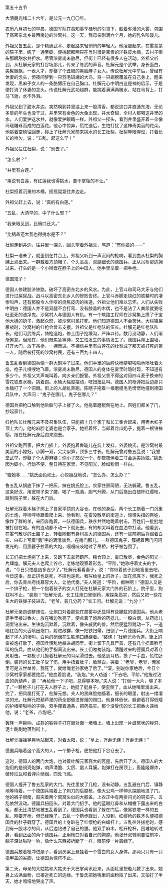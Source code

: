 第五十五节

大清朝光绪二十六年，是公元一九〇〇年。

农历八月初七的早晨，德国军队在县知事季桂玢的引领下，趁着弥漫的大雾，包围了高密东北乡最西南边的沙窝村。这一天，我母亲刚满六个月，她的乳名叫璇儿。

外祖父鲁五乱，是个精通武术、走起路来轻悄悄的年轻人。他凌晨起来，在雾蒙蒙的院子里，练了一通拳脚，便挑起那两只在当时很是宝贵的洋铁皮水桶，去村子南头那眼甜水井担水。尽管浓雾尚未散尽，但街上已经有很多人在活动。外祖父听到，从杜解元家的打谷场那儿，传来了练武的声音。杜解元是个武举，身长面白，美髯飘飘，一表人才，却娶了个丑陋的黑脸麻子女人。传说杜解元中举后，曾经有休妻的念头，但夜间梦到一只羽毛斑斓的大鸟，将一只翅膀覆盖在自己身上，醒来发现，黑麻子女人的一条胳膊压在自己胸口。杜解元心中明白这是神的启示，于是便打消了休妻的念头。传说杜解元武功超群，能挑着满满两桶水，站在马背上，打马飞驰，水不外溅。

外祖父到了甜水井边，突然嗅到井里溢上来一股清香。都说这口井直通东海，无论多旱的年头也没干过，井里常有金色的大鱼出现。井水奇甜，全村人都喝这井里的水。人们爱护这水井，就像爱护眼睛一样。外祖父一探头，看到井里盛开着一朵像玛瑙雕琢而成的白莲花。他心中惊异，慌忙退后，生怕打扰了这神奇美丽的花朵。他挑着空桶往回走，碰上了杜解元家前来挑水的长工杜梨。杜梨睡眼惺忪，打着长长的哈欠，说：“五乱，起这么早！”

外祖父拦住杜梨，说：“别去了。”

“怎么啦？”

“井里有白莲。”

“甭说有白莲，有红莲我也得挑水，要不掌柜的不让。”

杜梨担着沉重的木桶，摇摇晃晃往井边走。

外祖父赶上去，说：“真的有白莲。”

“五乱，大清早的，中了什么邪？”

“我亲眼见到，比碗口还大。”

“比锅盖还大我也得挑水是不？”

杜梨走到井边，往井里一探头，回头望着外祖父，骂道：“有你娘的——”

杜梨一语未了，就歪倒在井台上。外祖父听到一声沉闷的枪响，看到血从杜梨的胸脯上涌出来。一群戴着方顶帽子、个头高高、双腿细长的德国兵，正从吊桥那边拥过来。打头的是一个小辫盘在脖子上的中国人，他手里举着一把手枪。

德国鬼子！

德国人修建胶济铁路，破坏了高密东北乡的风水。为此，上官斗和司马大牙与他们进行过屎尿战。战斗以高密东北乡人的惨败告终。上官斗赤脚走烧红的铁鏊时的凄惨叫声，还有那股令人作呕的烧焦皮肉的味道，外祖父他们难以忘怀。人们从失败中明白：德国人并不是双腿不会打弯、没有膝盖的木偶，也不是沾了人粪尿就要呕吐至死的洁净鬼。沙窝村人与德国人有仇。有一个筑路工程师在沙窝集上摸了于宝他大姐的奶子，激起众怒，被沙窝村民打死。他们知道德国人不会罢休。大栏镇屎尿战时，沙窝村的红枪会曾去支援。外祖父是红枪队的伍长。杜解元是红枪队队长。他们习武练兵，铸枪造炮，修土围子挖壕沟，严阵以待。数月没动静，人们渐渐懈怠。但现在，他们既焦急等待，又生怕发生的事情发生了。德国兵爬上围墙，打开大门，放下吊桥，一拥而进。不相信井里有白莲花的杜梨成了那天被打死的第一人，随后被打死的沙窝村民，还有三百九十四人。

鲁五乱看到德国兵像一群大鹤冲了过来。他们手里的后膛快枪噼噼啪啪地喷吐着火焰，枪子儿嗖嗖地飞着。浓雾尚未散尽，德国人的身体在雾里时隐时现，不知道有多少个。外祖父大声喊叫着，向乡亲们报警。外祖父舍不得这对用四斗麦子换来的雪花铁皮水桶，挑着跑。水桶大幅度摆动，吱扭扭乱叫。德国人的枪弹把后边那只水桶打了一个洞眼。街上的人胡乱奔跑。陈瞎子拖着一根磨棍毛毛愣愣地撞到德国兵队中，大声问：“鬼子在哪儿，鬼子在哪儿？”

德国兵把枪口触到他后脑勺子上搂了火。他拖着磨棍倒在地上。百姓们都关了门，抄起家什。

红枪队长杜解元来不及召集队伍，只能把十几个家丁和长工集合起来，用枣木杠子顶上大门。他的麻脸老婆也是会家子。她袒着怀，当郎着丝瓜奶子，提着一根铁棒槌，跟在杜解元身后跑来跑去。

外祖父跑回家，把大门插上。外婆抱着鲁璇儿在炕上发抖。外婆姚氏，是沙窝村最美丽的小媳妇。小脚一双，尖尖似笋，顶多三寸长。杜解元曾对鲁五乱说：“我堂堂武举，却娶了个大脚麻婆；你小子憨汉一个，却夜夜伴着三寸金莲美娇娘。”姚氏因为脚小，行动不便，整日待在家里，不见阳光，脸如粉团一样白。

“璇她爹……”姚氏面色如土，心惊胆战地说，“怎么办，怎么办？”

鲁五乱从锅底下抹了一把灰，抹在姚氏脸上。农家住房简陋，无法躲藏。鲁五乱，这条好汉，用宽带子束了腰，喝了一瓶酒，胆气升腾，从门后拖出白蜡杆红缨枪，跳到院子里，躲在大门后。

杜解元踩着木梯子爬上了自家平顶的大谷仓。在他的身后，两个长工拖着一门沉重的土炮，哼哧哼哧跟着爬上来。他看到，在雾没散尽的街道上，惊慌失措的百姓，像炸了群的羊，来回奔跑着。一队德国兵，秩序井然地跪着射击，百姓们一批批地被打倒在地。有的连动都不动一下就死去，有的却哭叫着在血泊中打滚。他看到，在雾气散尽的土围子上，转着圈都有身材高大的德国兵，还有一些前胸后背缀着白布、白布上写着“勇”字的满清旗兵。在南门那儿，一群德国鬼子，簇拥着两门闪闪发光的、用黑骡子拉着的大炮，嘎嘎吱吱地过了吊桥。村子被包围了。

长工们把土炮拖了上来，又跑下去拿药葫芦。粮仓顶上，雾已散尽，金色的阳光一片辉煌。解元夫人也爬上谷仓，老练地观察着形势。“平阶，”她称呼着丈夫的字，说，“今日只怕是凶多吉少了。”杜解元看看妻子，说：“你带着孩子到地窖里去吧，今日这事，反正拼也是死，不拼也是死。我写给皇上的折子，压在炕席下，我死之后，你去青州府找慕容大人，让他代奏。”夫人笑道：“平阶，痴种啊！”德国人又是一个排子枪，把一个抱着孩子的女人打死在杜解元家大门外的石阶上。院子里，狗狂叫不止。“装炮！”杜解元说。长工往炮口里倒药，用探条捣实，然后又把一些花生大的铁弹子装进去。“老爷，装几分药？”长工问。杜解元说：“九分！”

杜解元亲自调整炮位，让炮口对着那些在晨雾中还显得有些朦胧的德国兵。他从老婆手里接过香火，放在嘴边吹亮了，便点着了炮后的药捻儿。一股白烟，从药捻儿洞里钻出来。生铁炮沉默着，沉默着，像头威武的兽，然后便猛烈跳动一下，一道暗红色的火舌喷出炮口，射进敌群，像一把铁扫帚，扫倒了一片德国兵。大街上响起了洋人的惨叫。白色的硝烟在生铁炮口缭绕着。“装炮！”杜解元命令道。街上的雾被炮打散了，德国兵慌乱地躲进胡同里。街上留下几具尸首，还有几个捂着脸号叫的伤兵，血从他们的手指间流出来。长工们匆匆装炮。清醒过来的德国兵对着仓房射击。一颗枪子儿擦着杜解元的耳朵滑过去。他感到耳热，摸了一手血，慌忙卧倒。装药的长工肚子受了伤，用手捂着肚子，脸煞白，哭着：“老爷，老爷，俺家里可是五世单传，我死了，就给俺老孙家绝了后了。”“滚，别说你家绝后，今日个沙窝村家家都要绝后，”他血着脸说，“装炮。”夫人劝道：“下去吧，平阶。”他拖过沾血的药葫芦，道：“再给他一下子吧，总得够本呀。”夫人说：“打倒一大片，够了本了。”一颗枪子儿打在夫人脖子上，她挺了挺身子，便歪倒了，血从她嘴里涌出来。完了，把凤凰打死了，杜解元想。夫人的黑麻脸抽搐着，细长的眼里，射出一缕凄凉的光。杜解元把葫芦里的药全部倒进冒烟的炮口。他身体低伏，躲避着打得低矮的护墙噼啪响的子弹，双手攥着通条，把药捣实。那个没受伤的长工把香火递给他，说：“老爷，点炮吧。”

轰隆一声巨响，成群的铁弹子打在街对面一堵墙上。墙上出现一片蜂窝状的弹洞，泥土刷刷地落到街上。

杜解元摇摇晃晃地站起来，对着太阳，说：“皇上，万寿无疆！万寿无疆！”

德国兵瞄着这个高大的人，一个排子枪，便把他打下谷仓去了。

这时，德国人的两门大炮，也对着杜解元家高大的瓦屋，先后开了火。德国人的大炮用的是铜壳炮弹，响声清脆、尖厉、震人耳膜。炮弹打在房顶上，轰隆隆爆炸，破砖烂瓦和着弹片硝烟，四处飞溅。

德国人撞开了鲁五乱家的大门。先往里放了几枪，没有动静。五乱避在门后、镇静地等待着。一个德国兵端着上了刺刀的后膛枪，像大公鸡一样伸头探脑地进了门。他的裤子很瘦，鼓突着两个窝窝头似的大膝盖，上衣正中有两排闪光的铜扣子。五乱依然没动。德国兵扭回头，对着大门招手。他的蓝眼红鼻和从帽檐下露出来的白毛，都无比清楚地被五乱看到了。德国兵也看到了躲在门后，像黑铁塔一样的五乱，刚要开枪，但已经晚了。五乱一个箭步蹿出，人没到，红缨枪的铁矛头便把德国兵的肚子戳穿了。德国兵的上身趴在了红缨枪的白蜡杆上。五乱往外拔枪时，感到有一股冰凉的风，从后边钻进了自己的腰。他双手麻木，松开枪杆，困难地转过身，看到正面的两个德国兵，正用枪口对着自己的胸膛。他张开双臂刚要往前冲，脑子深处啪哒一响，像什么东西被折断了一样，眼前便一片碧绿了。

德国兵放着枪冲进屋子，看到房梁上悬挂着一个雪白的女人身体。那两只只有一只指甲盖的尖脚，让德国兵惊愕不止。

第二天，母亲的大姑姑和大姑夫于大巴掌闻讯赶来，从面缸里把璇儿救了出来。她身上沾满面粉，已接近死亡的边缘。于鲁氏把她嘴里的面粉抠了出来，又拍打了半天，她才喑哑地哭出了声。